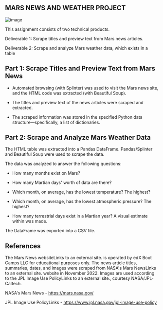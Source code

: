 ## MARS NEWS AND WEATHER PROJECT

![image](https://user-images.githubusercontent.com/119654958/224206354-fd547813-8088-4cc6-90bc-678108309a48.png)

This assignment consists of two technical products. 

Deliverable 1: Scrape titles and preview text from Mars news articles.

Deliverable 2: Scrape and analyze Mars weather data, which exists in a table

## Part 1: Scrape Titles and Preview Text from Mars News 
- Automated browsing (with Splinter) was used to visit the Mars news site, and the HTML code was extracted (with Beautiful Soup). 

- The titles and preview text of the news articles were scraped and extracted. 

- The scraped information was stored in the specified Python data structure—specifically, a list of dictionaries. 

## Part 2: Scrape and Analyze Mars Weather Data 

The HTML table was extracted into a Pandas DataFrame. Pandas/Splinter and Beautiful Soup were used to scrape the data. 

The data was analyzed to answer the following questions: 

- How many months exist on Mars? 

- How many Martian days' worth of data are there? 

- Which month, on average, has the lowest temperature? The highest? 

- Which month, on average, has the lowest atmospheric pressure? The highest? 

- How many terrestrial days exist in a Martian year? A visual estimate within was made. 

The DataFrame was exported into a CSV file. 


## References
The Mars News websiteLinks to an external site. is operated by edX Boot Camps LLC for educational purposes only. The news article titles, summaries, dates, and images were scraped from NASA's Mars NewsLinks to an external site. website in November 2022. Images are used according to the JPL Image Use PolicyLinks to an external site., courtesy NASA/JPL-Caltech.

NASA's Mars News - https://mars.nasa.gov/

JPL Image Use PolicyLinks - https://www.jpl.nasa.gov/jpl-image-use-policy
